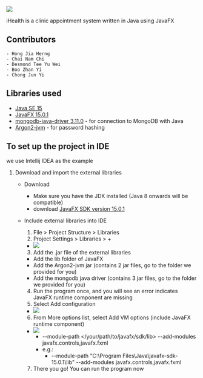 
![](../iHealth/src/res/images/patient.png)

iHealth is a clinic appointment system written in Java using JavaFX

## Contributors
    - Hong Jia Herng
    - Chai Nam Chi
    - Desmond Tee Yu Wei
    - Boo Zhan Yi
    - Chong Jun Yi

## Libraries used
- [Java SE 15](https://www.oracle.com/java/technologies/javase-downloads.html)
- [JavaFX 15.0.1](https://gluonhq.com/products/javafx/)
- [mongodb-java-driver 3.11.0](https://mvnrepository.com/artifact/org.mongodb/mongo-java-driver/3.11.0) - for connection to MongoDB with Java
- [Argon2-jvm](https://github.com/phxql/argon2-jvm) - for password hashing

## To set up the project in IDE
we use Intellij IDEA as the example
1. Download and import the external libraries
   * Download
       * Make sure you have the JDK installed (Java 8 onwards will be compatible)
       * download [JavaFX SDK version 15.0.1](https://gluonhq.com/products/javafx/)
    
   * Include external libraries into IDE
       1) File > Project Structure > Libraries
       2) Project Settings > Libraries > + 
       - ![](https://www.jetbrains.com/help/img/idea/2020.3/javafx-install-sdk.png)
       3) Add the .jar file of the external libraries
       - Add the lib folder of JavaFX
       - Add the Argon2-jvm jar (contains 2 jar files, go to the folder we provided for you)
       - Add the mongodb java driver (contains 3 jar files, go to the folder we provided for you)
       4) Run the program once, and you will see an error indicates JavaFX runtime component are missing
       5) Select Add configuration
       - ![](https://i.stack.imgur.com/eOaYu.png)
       6) From More options list, select Add VM options (include JavaFX runtime component)
       - ![](https://www.jetbrains.com/help/img/idea/2020.3/javafx-vm-options-add-field.png)
         * --module-path </your/path/to/javafx/sdk/lib> --add-modules javafx.controls,javafx.fxml 
         * e.g.:
            - --module-path "C:\Program Files\Java\javafx-sdk-15.0.1\lib" --add-modules javafx.controls,javafx.fxml
       7) There you go! You can run the program now 
